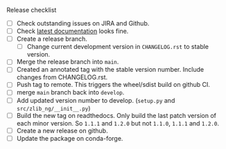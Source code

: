 Release checklist
- [ ] Check outstanding issues on JIRA and Github.
- [ ] Check [latest documentation](https://python-zlib-ng.readthedocs.io/en/latest/) looks fine.
- [ ] Create a release branch.
  - [ ] Change current development version in `CHANGELOG.rst` to stable version.
- [ ] Merge the release branch into `main`.
- [ ] Created an annotated tag with the stable version number. Include changes 
from CHANGELOG.rst.
- [ ] Push tag to remote. This triggers the wheel/sdist build on github CI.
- [ ] merge `main` branch back into `develop`.
- [ ] Add updated version number to develop. (`setup.py` and `src/zlib_ng/__init__.py`)
- [ ] Build the new tag on readthedocs. Only build the last patch version of
each minor version. So `1.1.1` and `1.2.0` but not `1.1.0`, `1.1.1` and `1.2.0`.
- [ ] Create a new release on github.
- [ ] Update the package on conda-forge.
